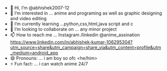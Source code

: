 - 👋 Hi, I’m @abhishek2007-12
- 👀 I’m interested in ... anime and programing as well as graphic designing and video editing 
- 🌱 I’m currently learning ...python,css,html,java script and c
- 💞️ I’m looking to collaborate on ... any minor project
- 📫 How to reach me ...  Instagram /linkedin @anime_assination https://www.linkedin.com/in/abhishek-kumar-106295304?utm_source=share&utm_campaign=share_via&utm_content=profile&utm_medium=android_app
- 😄 Pronouns: ... i am boy so ofc <he/him>
- ⚡ Fun fact: ... i can watch anime 24/7

<!---
abhishek2007-12/abhishek2007-12 is a ✨ special ✨ repository because its `README.md` (this file) appears on your GitHub profile.
You can click the Preview link to take a look at your changes.
--->
